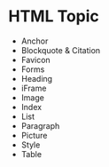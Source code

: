 # HTML Topic

- Anchor
- Blockquote & Citation
- Favicon
- Forms
- Heading
- iFrame
- Image
- Index
- List
- Paragraph
- Picture
- Style
- Table